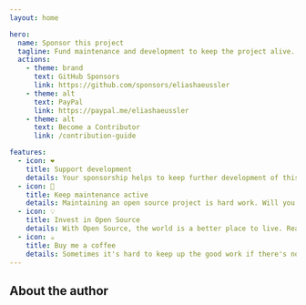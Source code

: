 ```yaml
---
layout: home

hero:
  name: Sponsor this project
  tagline: Fund maintenance and development to keep the project alive. Thanks for your support!
  actions:
    - theme: brand
      text: GitHub Sponsors
      link: https://github.com/sponsors/eliashaeussler
    - theme: alt
      text: PayPal
      link: https://paypal.me/eliashaeussler
    - theme: alt
      text: Become a Contributor
      link: /contribution-guide

features:
  - icon: ❤️
    title: Support development
    details: Your sponsorship helps to keep further development of this project alive.
  - icon: 🚜
    title: Keep maintenance active
    details: Maintaining an open source project is hard work. Will you be part of it?
  - icon: 💡
    title: Invest in Open Source
    details: With Open Source, the world is a better place to live. Ready to find it out?
  - icon: ☕️
    title: Buy me a coffee
    details: Sometimes it's hard to keep up the good work if there's not enough coffee.
---
```


<script setup>
import { VPTeamMembers } from 'vitepress/theme';

const members = [
  {
    avatar: 'https://www.github.com/eliashaeussler.png',
    name: 'Elias Häußler',
    title: 'Backend Developer',
    links: [
      { icon: 'github', link: 'https://haeussler.dev/github' },
      { icon: 'bluesky', link: 'https://haeussler.dev/bluesky' },
      { icon: 'mastodon', link: 'https://haeussler.dev/mastodon' },
    ],
    sponsor: 'https://github.com/sponsors/eliashaeussler',
  },
];
</script>

## About the author

<VPTeamMembers size="small" :members="members" />
